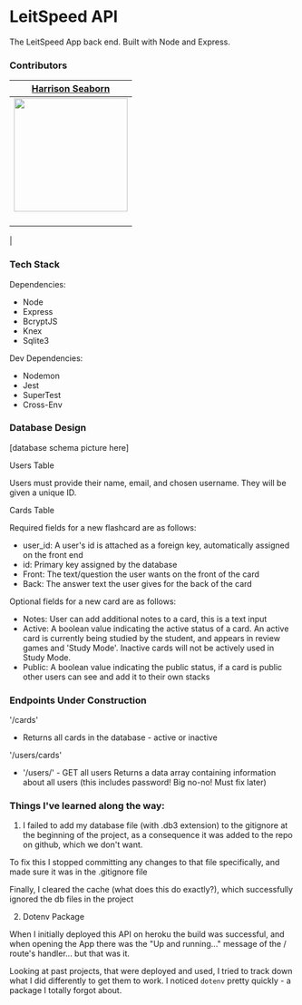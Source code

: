 # LeitSpeed API

The LeitSpeed App back end. Built with Node and Express.

### Contributors

| [Harrison Seaborn](https://github.com/HarrisonMS)                                                                                                                 |
| ----------------------------------------------------------------------------------------------------------------------------------------------------------------- |
| [<img src="https://avatars0.githubusercontent.com/u/54726103?s=460&u=8a9bb62c6871e6c533796161be184995bec7523a&v=4" width="200" />](https://github.com/harrisonMS) |
| [<img src="https://github.com/favicon.ico" width="15"> ](https://github.com/harrisonMS)                                                                           |

| [ <img src="https://static.licdn.com/sc/h/al2o9zrvru7aqj8e1x2rzsrca" width="15"> ](https://www.linkedin.com/in/harrison-seaborn/)

### Tech Stack

Dependencies:

- Node
- Express
- BcryptJS
- Knex
- Sqlite3

Dev Dependencies:

- Nodemon
- Jest
- SuperTest
- Cross-Env

### Database Design

[database schema picture here]

Users Table

Users must provide their name, email, and chosen username. They will be given a unique ID.

Cards Table

Required fields for a new flashcard are as follows:

- user_id: A user's id is attached as a foreign key, automatically assigned on the front end
- id: Primary key assigned by the database
- Front: The text/question the user wants on the front of the card
- Back: The answer text the user gives for the back of the card

Optional fields for a new card are as follows:

- Notes: User can add additional notes to a card, this is a text input
- Active: A boolean value indicating the active status of a card. An active card is currently being studied by the student, and appears in review games and 'Study Mode'. Inactive cards will not be actively used in Study Mode.
- Public: A boolean value indicating the public status, if a card is public other users can see and add it to their own stacks

### Endpoints Under Construction

'/cards'

- Returns all cards in the database - active or inactive

'/users/cards'

- '/users/' - GET all users
  Returns a data array containing information about all users (this includes password! Big no-no! Must fix later)

### Things I've learned along the way:

1. I failed to add my database file (with .db3 extension) to the gitignore at the beginning of the project, as a consequence it was added to the repo on github, which we don't want.

To fix this I stopped committing any changes to that file specifically, and made sure it was in the .gitignore file

Finally, I cleared the cache (what does this do exactly?), which successfully ignored the db files in the project

2. Dotenv Package

When I initially deployed this API on heroku the build was successful, and when opening the App there was the "Up and running..." message of the / route's handler... but that was it.

Looking at past projects, that were deployed and used, I tried to track down what I did differently to get them to work. I noticed `dotenv` pretty quickly - a package I totally forgot about.

